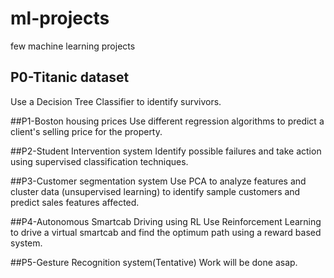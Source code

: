 # ml-projects
few machine learning projects 
## P0-Titanic dataset
Use a Decision Tree Classifier to identify survivors.

##P1-Boston housing prices
Use different regression algorithms to predict a client's selling price for the property.

##P2-Student Intervention system
Identify possible failures and take action using supervised classification techniques.

##P3-Customer segmentation system
Use PCA to analyze features and cluster data (unsupervised learning) to identify sample customers and predict sales features affected.

##P4-Autonomous Smartcab Driving using RL
Use Reinforcement Learning to drive a virtual smartcab and find the optimum path using a reward based system.

##P5-Gesture Recognition system(Tentative)
Work will be done asap.
